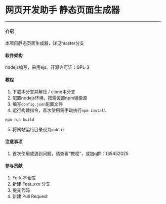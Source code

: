 # 网页开发助手 静态页面生成器

<hr />

#### 介绍

本项目静态页面生成器，详见master分支

#### 软件架构

nodejs编写，采用ejs。开源许可证：GPL-3

#### 教程

1. 下载本分支并解压 / clone本分支
2. 配置nodejs环境，按需设置npm镜像源
3. 编写`config.json`配置文件
4. 运行构建指令，首次使用需手动执行`npm install`
```
npm run build
```
5. 将网站运行目录设为`public`

#### 注意事项

1. 首次使用或遇到问题，请查看“教程”，或加q群：135452025

#### 参与贡献

1. Fork 本仓库
2. 新建 Feat_xxx 分支
3. 提交代码
4. 新建 Pull Request